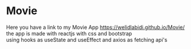 
# Movie
Here you have a link to my Movie App https://welidlabidi.github.io/Movie/ <br>
the app is made with reactjs with css and bootstrap <br>
using hooks as useState and useEffect and axios as fetching api's
